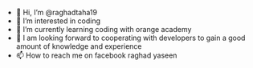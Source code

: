 - 👋 Hi, I’m @raghadtaha19
- 👀 I’m interested in coding 
- 🌱 I’m currently learning coding with orange academy
- 💞️ I am looking forward to cooperating with developers to gain a good amount of knowledge and experience
- 📫 How to reach me on facebook raghad yaseen 

<!---
raghadtaha19/raghadtaha19 is a ✨ special ✨ repository because its `README.md` (this file) appears on your GitHub profile.
You can click the Preview link to take a look at your changes.
--->
